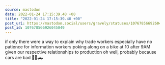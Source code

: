 ```yaml
---
source: mastodon
date: 2022-01-24 17:15:39.40 +00
title: "2022-01-24 17:15:39.40 +00"
post_uri: https://mastodon.social/users/gravely/statuses/107678566926045049
post_id: 107678566926045049
---
```

if only there were a way to explain why trade workers especially have no patience for information workers poking along on a bike at 10 after 9AM given our respective relationships to production oh well, probably because cars are bad 🚴🏼🛻


